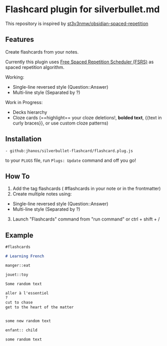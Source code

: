 
# Flashcard plugin for silverbullet.md


This repository is inspired by [st3v3nmw/obsidian-spaced-repetition](https://github.com/st3v3nmw/obsidian-spaced-repetition)

## Features

Create flashcards from your notes.

Currently this plugin uses [Free Spaced Repetition Scheduler (FSRS)](https://github.com/open-spaced-repetition) as spaced repetition algorithm.

Working:
- Single-line reversed style (Question::Answer)
- Multi-line style (Separated by ?)

Work in Progress:
- Decks hierarchy
- Cloze cards (==highlight== your cloze deletions!, **bolded text**, {{text in curly braces}}, or use custom cloze patterns)

## Installation

```
- github:jhanos/silverbullet-flashcard/flashcard.plug.js
```

to your `PLUGS` file, run `Plugs: Update` command and off you go!

## How To

1. Add the tag flashcards ( #flashcards in your note or in the frontmatter)
2. Create multiple notes using:
  - Single-line reversed style (Question::Answer)
  - Multi-line style (Separated by ?)
3. Launch "Flashcards" command from "run command" or ctrl + shift + /


## Example

```md
#flashcards

# Learning French 

manger::eat

jouet::toy

Some random text

aller à l'essentiel
?
cut to chase
get to the heart of the matter


some new random text

enfant:: child

some random text
```
